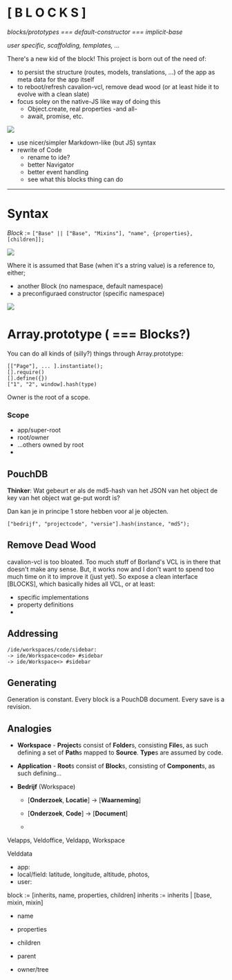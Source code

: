 # [ B L O C K S ]

*blocks/prototypes === default-constructor === implicit-base*

*user specific, scaffolding, templates, ...*

There's a new kid of the block! This project is born out of the need of:

* to persist the structure (routes, models, translations, ...) of the app as meta data for the app itself
* to reboot/refresh cavalion-vcl, remove dead wood (or at least hide it to evolve with a clean slate)
* focus soley on the native-JS like way of doing this
	* Object.create, real properties -and all-
	* await, promise, etc.
	
![](https://i.snag.gy/Bb0fhd.jpg)
	
* use nicer/simpler Markdown-like (but JS) syntax
* rewrite of Code
	* rename to ide?
	* better Navigator
	* better event handling
	* see what this blocks thing can do

---
# Syntax
	
*Block* := `["Base" || ["Base", "Mixins"], "name", {properties}, [children]];`

![](https://i.snag.gy/mdpjMv.jpg)

Where it is assumed that Base (when it's a string value) is a reference to, either;

* another Block (no namespace, default namespace)
* a preconfiguraed constructor (specific namespace)


![](https://i.snag.gy/1Iec27.jpg)


# Array.prototype ( === Blocks?)


You can do all kinds of (silly?) things through Array.prototype:

	[["Page"], ... ].instantiate();
	[].require()
	[].define({})
	["1", "2", window].hash(type)

	
	
Owner is the root of a scope.

### Scope

- app/super-root 
- root/owner
- ...others owned by root
- 

## PouchDB

**Thinker**: Wat gebeurt er als de md5-hash van het JSON van het object de key van het object wat ge-put wordt is?

Dan kan je in principe 1 store hebben voor al je objecten. 

	["bedrijf", "projectcode", "versie"].hash(instance, "md5");

## Remove Dead Wood

cavalion-vcl is too bloated. Too much stuff of Borland's VCL is in there that doesn't make any sense. But, it works now and I don't want to spend too much time on it to improve it (just yet). So expose a clean interface [BLOCKS], which basically hides all VCL, or at least:
* specific implementations
* property definitions
* 

## Addressing

	/ide/workspaces/code/sidebar:
	-> ide/Workspace<code> #sidebar
	-> ide/Workspace<> #sidebar
	
## Generating

Generation is constant. Every block is a PouchDB document. Every save is a revision.
	
	
	
## Analogies

* **Workspace** - **Project**s consist of **Folder**s, consisting **File**s, as such defining a set of **Path**s mapped to **Source**. **Type**s are assumed by code.

* **Application** - **Root**s consist of **Block**s, consisting of **Component**s, as such defining...

* **Bedrijf** (Workspace<Veldoffice>)

	- [**Onderzoek**, **Locatie**] -> [**Waarneming**]

	- [**Onderzoek**, **Code**] -> [**Document**]
	- 
	

Velapps, Veldoffice, Veldapp, Workspace<Veldoffice>

Velddata
* app: 
* local/field: latitude, longitude, altitude, photos, 
* user:


block := [inherits, name, properties, children]
inherits := inherits | [base, mixin, mixin]

- name
- properties
- children

- parent
- owner/tree
